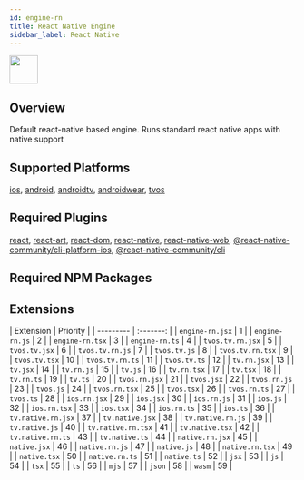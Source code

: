 ```yaml
---
id: engine-rn
title: React Native Engine
sidebar_label: React Native
---
```


<img src="https://renative.org/img/ic_engine.png" width=50 height=50 />

<!--AUTO_GENERATED_START-->


## Overview

Default react-native based engine. Runs standard react native apps with native support

## Supported Platforms

[ios](platforms/ios.md), [android](platforms/android.md), [androidtv](platforms/androidtv.md), [androidwear](platforms/androidwear.md), [tvos](platforms/tvos.md)

## Required Plugins

[react](../plugins#react), [react-art](../plugins#react-art), [react-dom](../plugins#react-dom), [react-native](../plugins#react-native), [react-native-web](../plugins#react-native-web), [@react-native-community/cli-platform-ios](../plugins#react-native-communitycli-platform-ios), [@react-native-community/cli](../plugins#react-native-communitycli)

## Required NPM Packages













## Extensions

| Extension | Priority  |
      | --------- | :-------: |
| `engine-rn.jsx` | 1 |
| `engine-rn.js` | 2 |
| `engine-rn.tsx` | 3 |
| `engine-rn.ts` | 4 |
| `tvos.tv.rn.jsx` | 5 |
| `tvos.tv.jsx` | 6 |
| `tvos.tv.rn.js` | 7 |
| `tvos.tv.js` | 8 |
| `tvos.tv.rn.tsx` | 9 |
| `tvos.tv.tsx` | 10 |
| `tvos.tv.rn.ts` | 11 |
| `tvos.tv.ts` | 12 |
| `tv.rn.jsx` | 13 |
| `tv.jsx` | 14 |
| `tv.rn.js` | 15 |
| `tv.js` | 16 |
| `tv.rn.tsx` | 17 |
| `tv.tsx` | 18 |
| `tv.rn.ts` | 19 |
| `tv.ts` | 20 |
| `tvos.rn.jsx` | 21 |
| `tvos.jsx` | 22 |
| `tvos.rn.js` | 23 |
| `tvos.js` | 24 |
| `tvos.rn.tsx` | 25 |
| `tvos.tsx` | 26 |
| `tvos.rn.ts` | 27 |
| `tvos.ts` | 28 |
| `ios.rn.jsx` | 29 |
| `ios.jsx` | 30 |
| `ios.rn.js` | 31 |
| `ios.js` | 32 |
| `ios.rn.tsx` | 33 |
| `ios.tsx` | 34 |
| `ios.rn.ts` | 35 |
| `ios.ts` | 36 |
| `tv.native.rn.jsx` | 37 |
| `tv.native.jsx` | 38 |
| `tv.native.rn.js` | 39 |
| `tv.native.js` | 40 |
| `tv.native.rn.tsx` | 41 |
| `tv.native.tsx` | 42 |
| `tv.native.rn.ts` | 43 |
| `tv.native.ts` | 44 |
| `native.rn.jsx` | 45 |
| `native.jsx` | 46 |
| `native.rn.js` | 47 |
| `native.js` | 48 |
| `native.rn.tsx` | 49 |
| `native.tsx` | 50 |
| `native.rn.ts` | 51 |
| `native.ts` | 52 |
| `jsx` | 53 |
| `js` | 54 |
| `tsx` | 55 |
| `ts` | 56 |
| `mjs` | 57 |
| `json` | 58 |
| `wasm` | 59 |



<!--AUTO_GENERATED_END-->
